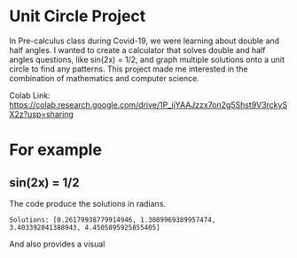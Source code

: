 # Unit Circle Project
In Pre-calculus class during Covid-19, we were learning about double and half angles. I wanted to create a calculator that solves double and half angles questions, like sin(2x) = 1/2, and graph multiple solutions onto a unit circle to find any patterns. This project made me interested in the combination of mathematics and computer science.   

Colab Link: https://colab.research.google.com/drive/1P_ijYAAJzzx7on2g5Shst9V3rckySX2z?usp=sharing<br>

# For example
## sin(2x) = 1/2

The code produce the solutions in radians. 
```
Solutions: [0.26179938779914946, 1.3089969389957474, 3.403392041388943, 4.4505895925855405]
```

And also provides a visual 
